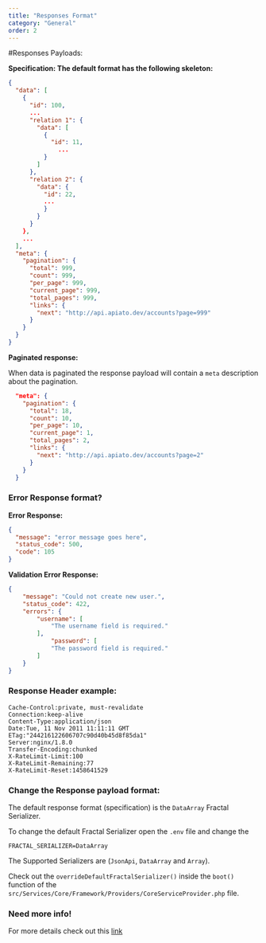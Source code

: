 ```yaml
---
title: "Responses Format"
category: "General"
order: 2
---
```


#Responses Payloads:

**Specification: The default format has the following skeleton:**

```json
{
  "data": [
    {
      "id": 100,
      ...
      "relation 1": {
        "data": [
          {
            "id": 11,
			  ...
          }
        ]
      },
      "relation 2": {
        "data": {
          "id": 22,
          ...
          }
        }
      }
    },
    ...
  ],
  "meta": {
    "pagination": {
      "total": 999,
      "count": 999,
      "per_page": 999,
      "current_page": 999,
      "total_pages": 999,
      "links": {
        "next": "http://api.apiato.dev/accounts?page=999"
      }
    }
  }
}
```

**Paginated response:**

When data is paginated the response payload will contain a `meta` description about the pagination.

```json
  "meta": {
    "pagination": {
      "total": 18,
      "count": 10,
      "per_page": 10,
      "current_page": 1,
      "total_pages": 2,
      "links": {
        "next": "http://api.apiato.dev/accounts?page=2"
      }
    }
  }
```

### Error Response format?

**Error Response:**

```json
{
  "message": "error message goes here",
  "status_code": 500,
  "code": 105
}
```

**Validation Error Response:**

```json
{
    "message": "Could not create new user.",
    "status_code": 422,
    "errors": {
    	"username": [
        	"The username field is required."
    	],
        	"password": [
        	"The password field is required."
    	]
	}
}
```

### Response Header example:

```
Cache-Control:private, must-revalidate
Connection:keep-alive
Content-Type:application/json
Date:Tue, 11 Nov 2011 11:11:11 GMT
ETag:"244216122606707c90d40b45d8f85da1"
Server:nginx/1.8.0
Transfer-Encoding:chunked
X-RateLimit-Limit:100
X-RateLimit-Remaining:77
X-RateLimit-Reset:1458641529
```

### Change the Response payload format:

The default response format (specification) is the `DataArray` Fractal Serializer.

To change the default Fractal Serializer open the `.env` file and change the

```
FRACTAL_SERIALIZER=DataArray
```

The Supported Serializers are (`JsonApi`, `DataArray` and `Array`).

Check out the `overrideDefaultFractalSerializer()` inside the `boot()` function of the `src/Services/Core/Framework/Providers/CoreServiceProvider.php` file.

### Need more info!

For more details check out this [link](https://github.com/dingo/api/wiki/Errors-And-Error-Responses)

